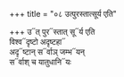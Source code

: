 +++
title = "०८ उत्पुरस्तात्सूर्य एति"

+++
उ᳓त् पुर᳓स्तात् सू᳓र्य एति  
विश्व᳓दृष्टो अदृष्टहा᳓  
अदृ᳓ष्टान् स᳓र्वाञ् जम्भ᳓यन्  
स᳓र्वाश् च यातुधानि᳓यः